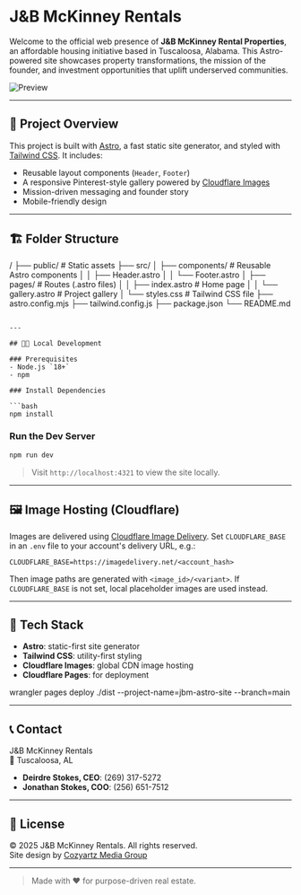 # J&B McKinney Rentals

Welcome to the official web presence of **J&B McKinney Rental Properties**, an affordable housing initiative based in Tuscaloosa, Alabama. This Astro-powered site showcases property transformations, the mission of the founder, and investment opportunities that uplift underserved communities.

![Preview](https://imagedelivery.net/PocH-U7ndwJHixntYqkoZw/2af8a878-e51d-4c8d-17da-7a434e188500/public)

---

## 🚀 Project Overview

This project is built with [Astro](https://astro.build/), a fast static site generator, and styled with [Tailwind CSS](https://tailwindcss.com/). It includes:

- Reusable layout components (`Header`, `Footer`)
- A responsive Pinterest-style gallery powered by [Cloudflare Images](https://developers.cloudflare.com/images/)
- Mission-driven messaging and founder story
- Mobile-friendly design

---

## 🏗 Folder Structure

/
├── public/               # Static assets
├── src/
│   ├── components/       # Reusable Astro components
│   │   ├── Header.astro
│   │   └── Footer.astro
│   ├── pages/            # Routes (.astro files)
│   │   ├── index.astro   # Home page
│   │   └── gallery.astro # Project gallery
│   └── styles.css        # Tailwind CSS file
├── astro.config.mjs
├── tailwind.config.js
├── package.json
└── README.md
```

---

## 🧑‍💻 Local Development

### Prerequisites
- Node.js `18+`
- npm

### Install Dependencies

```bash
npm install
```

### Run the Dev Server

```bash
npm run dev
```

> Visit `http://localhost:4321` to view the site locally.

---

## 🖼 Image Hosting (Cloudflare)

Images are delivered using [Cloudflare Image Delivery](https://developers.cloudflare.com/images/image-delivery/urls/).
Set `CLOUDFLARE_BASE` in an `.env` file to your account's delivery URL, e.g.:

```
CLOUDFLARE_BASE=https://imagedelivery.net/<account_hash>
```

Then image paths are generated with `<image_id>/<variant>`. If `CLOUDFLARE_BASE` is not set, local placeholder images are used instead.

---

## 🧱 Tech Stack

- **Astro**: static-first site generator
- **Tailwind CSS**: utility-first styling
- **Cloudflare Images**: global CDN image hosting
- **Cloudflare Pages**: for deployment

wrangler pages deploy ./dist --project-name=jbm-astro-site --branch=main

---

## 📞 Contact

J&B McKinney Rentals  
📍 Tuscaloosa, AL  
- **Deirdre Stokes, CEO**: (269) 317-5272  
- **Jonathan Stokes, COO**: (256) 651-7512

---

## 📝 License

© 2025 J&B McKinney Rentals. All rights reserved.  
Site design by [Cozyartz Media Group](https://cozyartzmedia.com)

---

> Made with ❤️ for purpose-driven real estate.